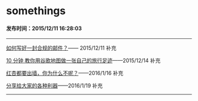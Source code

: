 somethings
===

#### 发布时间：2015/12/11 16:28:03 


----------

[如何写好一封合规的邮件？](http://blog.zhangxingqiu.cn/index.html?name=share/write-email)—— 2015/12/11 补充

[10 分钟 教你用谷歌地图做一张自己的旅行足迹](http://blog.zhangxingqiu.cn/index.html?name=share/make-a-map)——2015/12/14 补充

[红杏都要出墙，你为什么不呢？](http://blog.zhangxingqiu.cn/index.html?name=hongxin)——2016/1/16 补充

[分享给大家的各种利器](http://blog.zhangxingqiu.cn/index.html?name=/share/我的利器)——2016/1/19 补充


----------


<!-- UY 在线评论代码-->
<div id="uyan_frame"></div>
<script type="text/javascript" src="http://v2.uyan.cc/code/uyan.js?uid=2076107"></script>
<!-- UY END -->